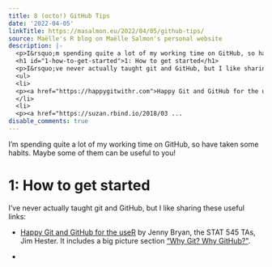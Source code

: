 ```yaml
---
title: 8 (octo!) GitHub Tips
date: '2022-04-05'
linkTitle: https://masalmon.eu/2022/04/05/github-tips/
source: Maëlle's R blog on Maëlle Salmon's personal website
description: |-
  <p>I&rsquo;m spending quite a lot of my working time on GitHub, so have taken some habits. Maybe some of them can be useful to you!</p>
  <h1 id="1-how-to-get-started">1: How to get started</h1>
  <p>I&rsquo;ve never actually taught git and GitHub, but I like sharing these useful links:</p>
  <ul>
  <li>
  <p><a href="https://happygitwithr.com">Happy Git and GitHub for the useR</a> by Jenny Bryan, the STAT 545 TAs, Jim Hester. It includes a big picture section <a href="https://happygitwithr.com/big-picture.html">&ldquo;Why Git? Why GitHub?&quot;</a>.</p>
  </li>
  <li>
  <p><a href="https://suzan.rbind.io/2018/03 ...
disable_comments: true
---
```

<p>I&rsquo;m spending quite a lot of my working time on GitHub, so have taken some habits. Maybe some of them can be useful to you!</p>
<h1 id="1-how-to-get-started">1: How to get started</h1>
<p>I&rsquo;ve never actually taught git and GitHub, but I like sharing these useful links:</p>
<ul>
<li>
<p><a href="https://happygitwithr.com">Happy Git and GitHub for the useR</a> by Jenny Bryan, the STAT 545 TAs, Jim Hester. It includes a big picture section <a href="https://happygitwithr.com/big-picture.html">&ldquo;Why Git? Why GitHub?&quot;</a>.</p>
</li>
<li>
<p><a href="https://suzan.rbind.io/2018/03 ...